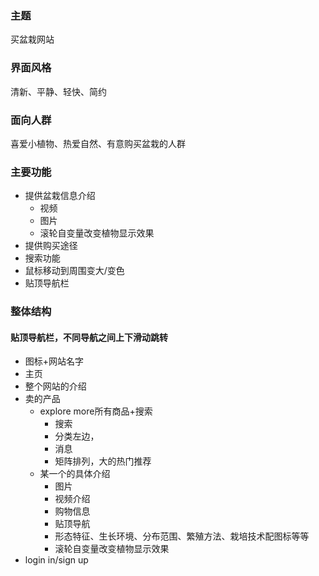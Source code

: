 ### 主题
买盆栽网站
### 界面风格
清新、平静、轻快、简约
### 面向人群
喜爱小植物、热爱自然、有意购买盆栽的人群
### 主要功能
- 提供盆栽信息介绍
  - 视频
  - 图片
  - 滚轮自变量改变植物显示效果
- 提供购买途径
- 搜索功能
- 鼠标移动到周围变大/变色
- 贴顶导航栏
### 整体结构
#### 贴顶导航栏，不同导航之间上下滑动跳转
- 图标+网站名字
- 主页
- 整个网站的介绍
- 卖的产品
  - explore more所有商品+搜索
    - 搜索
    - 分类左边，
    - 消息
    - 矩阵排列，大的热门推荐
  - 某一个的具体介绍
    - 图片
    - 视频介绍
    - 购物信息
    - 贴顶导航
    - 形态特征、生长环境、分布范围、繁殖方法、栽培技术配图标等等
    - 滚轮自变量改变植物显示效果
- login in/sign up 